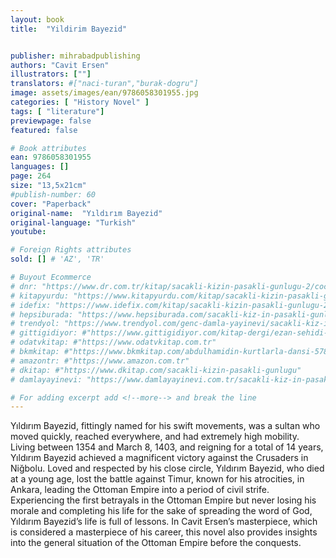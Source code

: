 ```yaml
---
layout: book
title:  "Yildirim Bayezid"


publisher: mihrabadpublishing
authors: "Cavit Ersen"
illustrators: [""]
translators: #["naci-turan","burak-dogru"]
image: assets/images/ean/9786058301955.jpg
categories: [ "History Novel" ]
tags: [ "literature"]
previewpage: false
featured: false

# Book attributes
ean: 9786058301955
languages: []
page: 264
size: "13,5x21cm"
#publish-number: 60
cover: "Paperback"
original-name:  "Yıldırım Bayezid"
original-language: "Turkish"
youtube:

# Foreign Rights attributes
sold: [] # 'AZ', 'TR'

# Buyout Ecommerce
# dnr: "https://www.dr.com.tr/kitap/sacakli-kizin-pasakli-gunlugu-2/cocuk-ve-genclik/genclik-10-yas/roman-oyku/urunno=0001893059001"
# kitapyurdu: "https://www.kitapyurdu.com/kitap/sacakli-kizin-pasakli-gunlugu-2-/560122.html&filter_name=Sa%C3%A7akl%C4%B1+K%C4%B1z%27%C4%B1n+Pasakl%C4%B1+G%C3%BCnl%C3%BC%C4%9F%C3%BC+2"
# idefix: "https://www.idefix.com/kitap/sacakli-kizin-pasakli-gunlugu-2/cocuk-ve-genclik/genclik-10-yas/roman-oyku/urunno=0001893059001"
# hepsiburada: "https://www.hepsiburada.com/sacakli-kiz-in-pasakli-gunlugu-2-damla-yayinevi-p-HBV000012ER86"
# trendyol: "https://www.trendyol.com/genc-damla-yayinevi/sacakli-kiz-in-pasakli-gunlugu-2-p-54825777"
# gittigidiyor: #"https://www.gittigidiyor.com/kitap-dergi/ezan-sehidi-adnan-menderes_pdp_732728793"
# odatvkitap: #"https://www.odatvkitap.com.tr"
# bkmkitap: #"https://www.bkmkitap.com/abdulhamidin-kurtlarla-dansi-578226"
# amazontr: #"https://www.amazon.com.tr"
# dkitap: #"https://www.dkitap.com/sacakli-kizin-pasakli-gunlugu"
# damlayayinevi: "https://www.damlayayinevi.com.tr/sacakli-kiz-in-pasakli-gunlugu-2-bu-iste-bi-terslik-var"

# For adding excerpt add <!--more--> and break the line
---
```

Yıldırım Bayezid, fittingly named for his swift
movements, was a sultan who moved quickly,
reached everywhere, and had extremely high mobility. Living between 1354 and March 8, 1403, and
reigning for a total of 14 years, Yıldırım Bayezid
achieved a magnificent victory against the Crusaders in Niğbolu. Loved and respected by his close
circle, Yıldırım Bayezid, who died at a young age,
lost the battle against Timur, known for his atrocities, in Ankara, leading the Ottoman Empire into a
period of civil strife. Experiencing the first betrayals
in the Ottoman Empire but never losing his morale
and completing his life for the sake of spreading
the word of God, Yıldırım Bayezid’s life is full of
lessons. In Cavit Ersen’s masterpiece, which is
considered a masterpiece of his career, this novel
also provides insights into the general situation of
the Ottoman Empire before the conquests.
<!--more--> 

